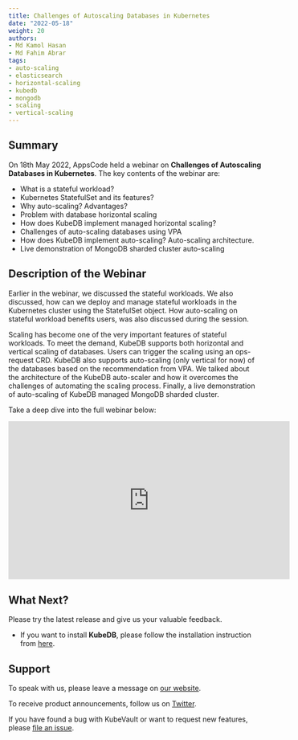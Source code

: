 ```yaml
---
title: Challenges of Autoscaling Databases in Kubernetes
date: "2022-05-18"
weight: 20
authors:
- Md Kamol Hasan
- Md Fahim Abrar
tags:
- auto-scaling
- elasticsearch
- horizontal-scaling
- kubedb
- mongodb
- scaling
- vertical-scaling
---
```


## Summary

On 18th May 2022, AppsCode held a webinar on **Challenges of Autoscaling Databases in Kubernetes**. The key contents of the webinar are:


- What is a stateful workload?
- Kubernetes StatefulSet and its features?
- Why auto-scaling? Advantages?
- Problem with database horizontal scaling
- How does KubeDB implement managed horizontal scaling?
- Challenges of auto-scaling databases using VPA
- How does KubeDB implement auto-scaling? Auto-scaling architecture.
- Live demonstration of MongoDB sharded cluster auto-scaling


## Description of the Webinar

Earlier in the webinar, we discussed the stateful workloads. We also discussed, how can we deploy and manage stateful workloads in the Kubernetes cluster using the StatefulSet object. How auto-scaling on stateful workload benefits users, was also discussed during the session.

Scaling has become one of the very important features of stateful workloads. To meet the demand, KubeDB supports both horizontal and vertical scaling of databases. Users can trigger the scaling using an ops-request CRD. KubeDB also supports auto-scaling (only vertical for now) of the databases based on the recommendation from VPA. We talked about the architecture of the KubeDB auto-scaler and how it overcomes the challenges of automating the scaling process. Finally, a live demonstration of auto-scaling of KubeDB managed MongoDB sharded cluster.

  Take a deep dive into the full webinar below:

<iframe width="560" height="315" src="https://www.youtube.com/embed/y_qsmaFe4QI" title="YouTube video player" frameborder="0" allow="accelerometer; autoplay; clipboard-write; encrypted-media; gyroscope; picture-in-picture" allowfullscreen></iframe>

## What Next?

Please try the latest release and give us your valuable feedback.

* If you want to install **KubeDB**, please follow the installation instruction from [here](https://kubedb.com/docs/v2022.03.28/welcome/).

## Support

To speak with us, please leave a message on [our website](https://appscode.com/contact/).

To receive product announcements, follow us on [Twitter](https://twitter.com/KubeVault).

If you have found a bug with KubeVault or want to request new features, please [file an issue](https://github.com/kubevault/project/issues/new).
